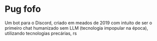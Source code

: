 # Pug fofo
Um bot para o Discord, criado em meados de 2019 com intuito de ser o primeiro chat humanizado sem LLM (tecnologia impopular na época), utilizando tecnologias precárias, rs
